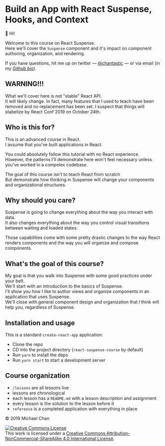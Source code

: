 # Build an App with React Suspense, Hooks, and Context

👋 Hi!

Welcome to this course on React Suspense.  
Here we'll cover the `Suspense` component and it's impact on component authoring, organization, and rendering.

If you have questions, hit me up on twitter — [@chantastic](https://twitter.com/chantastic) — or via email (in my [Github bio](https://github.com/chantastic/)).

## WARNING!!!

What we'll cover here is not "stable" React API.  
It will likely change.
In fact, many features that I used to teach have been removed and no replacement has been set.
I suspect that things will stabelize by React Conf 2019 on October 24th.

## Who is this for?

This is an advanced course in React.  
I assume that you've built applications in React.

You could absolutely follow this tutorial with no React experience.  
However, the patterns I'll demonstrate here won't feel necessary unless you've worked in a compelex codebase.

The goal of this course isn't to teach React from scratch  
But demonstrate how thinking in Suspense will change your components and organizational structures.

## Why should you care?

Suspense is going to change everything about the way you interact with data.  
It also changes everything about the way you control visual transitions between waiting and loaded states.

Those capabilities come with some pretty drastic changes to the way React renders components and the way you will organize and compose components.

## What's the goal of this course?

My goal is that you walk into Suspense with some good practices under your belt.  
We'll start with an introduction to the basics of Suspense.  
I'll show you how I like to author views and organize components in an application that uses Suspense.  
We'll close with general component design and organization that I think will help you, regardless of Suspense.

## Installation and usage

This is a standard `create-react-app` application.

- Clone the repo
- CD into the project directory (`react-suspense-course` by default)
- Run `yarn` to install the deps
- Run `yarn start` to start a development server

## Course organization

- `/lessons` are all lessons live
- lessons are chronological
- each lesson has a `README.md` with a lesson description and assignment
- every lesson is the solution to the lesson before it
- `reference` is a completed application with everything in place

© 2019 Michael Chan

<a rel="license" href="http://creativecommons.org/licenses/by-nc-sa/4.0/"><img alt="Creative Commons License" style="border-width:0" src="https://i.creativecommons.org/l/by-nc-sa/4.0/80x15.png" /></a><br />This work is licensed under a <a rel="license" href="http://creativecommons.org/licenses/by-nc-sa/4.0/">Creative Commons Attribution-NonCommercial-ShareAlike 4.0 International License</a>.
